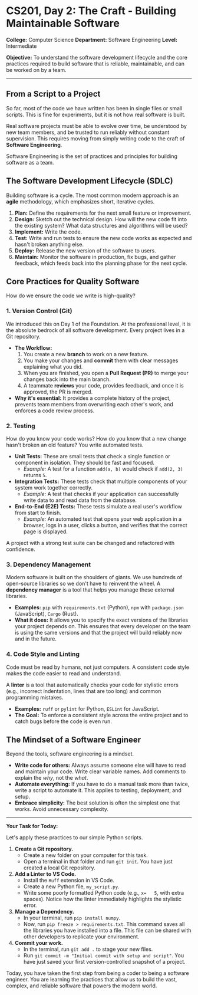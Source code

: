 # CS201, Day 2: The Craft - Building Maintainable Software

**College:** Computer Science
**Department:** Software Engineering
**Level:** Intermediate

**Objective:** To understand the software development lifecycle and the core practices required to build software that is reliable, maintainable, and can be worked on by a team.

---

## From a Script to a Project

So far, most of the code we have written has been in single files or small scripts. This is fine for experiments, but it is not how real software is built.

Real software projects must be able to evolve over time, be understood by new team members, and be trusted to run reliably without constant supervision. This requires moving from simply writing code to the craft of **Software Engineering**.

Software Engineering is the set of practices and principles for building software as a team.

## The Software Development Lifecycle (SDLC)

Building software is a cycle. The most common modern approach is an **agile** methodology, which emphasizes short, iterative cycles.

1.  **Plan:** Define the requirements for the next small feature or improvement.
2.  **Design:** Sketch out the technical design. How will the new code fit into the existing system? What data structures and algorithms will be used?
3.  **Implement:** Write the code.
4.  **Test:** Write and run tests to ensure the new code works as expected and hasn't broken anything else.
5.  **Deploy:** Release the new version of the software to users.
6.  **Maintain:** Monitor the software in production, fix bugs, and gather feedback, which feeds back into the planning phase for the next cycle.

## Core Practices for Quality Software

How do we ensure the code we write is high-quality?

### 1. Version Control (Git)

We introduced this on Day 1 of the Foundation. At the professional level, it is the absolute bedrock of all software development. Every project lives in a Git repository.

*   **The Workflow:**
    1.  You create a new **branch** to work on a new feature.
    2.  You make your changes and **commit** them with clear messages explaining what you did.
    3.  When you are finished, you open a **Pull Request (PR)** to merge your changes back into the main branch.
    4.  A teammate **reviews** your code, provides feedback, and once it is approved, the PR is merged.
*   **Why it's essential:** It provides a complete history of the project, prevents team members from overwriting each other's work, and enforces a code review process.

### 2. Testing

How do you know your code works? How do you know that a new change hasn't broken an old feature? You write automated tests.

*   **Unit Tests:** These are small tests that check a single function or component in isolation. They should be fast and focused.
    *   *Example:* A test for a function `add(a, b)` would check if `add(2, 3)` returns `5`.
*   **Integration Tests:** These tests check that multiple components of your system work together correctly.
    *   *Example:* A test that checks if your application can successfully write data to and read data from the database.
*   **End-to-End (E2E) Tests:** These tests simulate a real user's workflow from start to finish.
    *   *Example:* An automated test that opens your web application in a browser, logs in a user, clicks a button, and verifies that the correct page is displayed.

A project with a strong test suite can be changed and refactored with confidence.

### 3. Dependency Management

Modern software is built on the shoulders of giants. We use hundreds of open-source libraries so we don't have to reinvent the wheel. A **dependency manager** is a tool that helps you manage these external libraries.

*   **Examples:** `pip` with `requirements.txt` (Python), `npm` with `package.json` (JavaScript), `Cargo` (Rust).
*   **What it does:** It allows you to specify the exact versions of the libraries your project depends on. This ensures that every developer on the team is using the same versions and that the project will build reliably now and in the future.

### 4. Code Style and Linting

Code must be read by humans, not just computers. A consistent code style makes the code easier to read and understand.

A **linter** is a tool that automatically checks your code for stylistic errors (e.g., incorrect indentation, lines that are too long) and common programming mistakes.

*   **Examples:** `ruff` or `pylint` for Python, `ESLint` for JavaScript.
*   **The Goal:** To enforce a consistent style across the entire project and to catch bugs before the code is even run.

## The Mindset of a Software Engineer

Beyond the tools, software engineering is a mindset.

*   **Write code for others:** Always assume someone else will have to read and maintain your code. Write clear variable names. Add comments to explain the *why*, not the *what*.
*   **Automate everything:** If you have to do a manual task more than twice, write a script to automate it. This applies to testing, deployment, and setup.
*   **Embrace simplicity:** The best solution is often the simplest one that works. Avoid unnecessary complexity.

---

**Your Task for Today:**

Let's apply these practices to our simple Python scripts.

1.  **Create a Git repository.**
    *   Create a new folder on your computer for this task.
    *   Open a terminal in that folder and run `git init`. You have just created a local Git repository.
2.  **Add a Linter to VS Code.**
    *   Install the `Ruff` extension in VS Code.
    *   Create a new Python file, `my_script.py`.
    *   Write some poorly formatted Python code (e.g., `x=   5`, with extra spaces). Notice how the linter immediately highlights the stylistic error.
3.  **Manage a Dependency.**
    *   In your terminal, run `pip install numpy`.
    *   Now, run `pip freeze > requirements.txt`. This command saves all the libraries you have installed into a file. This file can be shared with other developers to replicate your environment.
4.  **Commit your work.**
    *   In the terminal, run `git add .` to stage your new files.
    *   Run `git commit -m "Initial commit with setup and script"`. You have just saved your first version-controlled snapshot of a project.

Today, you have taken the first step from being a coder to being a software engineer. You are learning the practices that allow us to build the vast, complex, and reliable software that powers the modern world.
